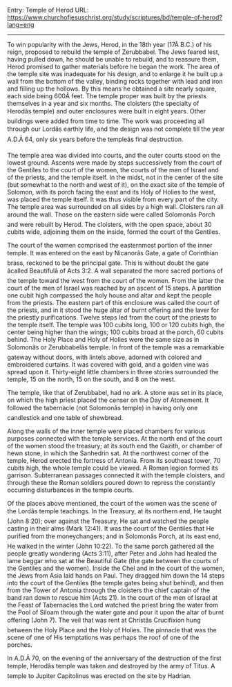 Entry: Temple of Herod
URL: https://www.churchofjesuschrist.org/study/scriptures/bd/temple-of-herod?lang=eng

---

To win popularity with the Jews, Herod, in the 18th year (17Â B.C.) of his reign, proposed to rebuild the temple of Zerubbabel. The Jews feared lest, having pulled down, he should be unable to rebuild, and to reassure them, Herod promised to gather materials before he began the work. The area of the temple site was inadequate for his design, and to enlarge it he built up a wall from the bottom of the valley, binding rocks together with lead and iron and filling up the hollows. By this means he obtained a site nearly square, each side being 600Â feet. The temple proper was built by the priests themselves in a year and six months. The cloisters (the specialty of Herodâs temple) and outer enclosures were built in eight years. Other buildings were added from time to time. The work was proceeding all through our Lordâs earthly life, and the design was not complete till the year A.D.Â 64, only six years before the templeâs final destruction.

The temple area was divided into courts, and the outer courts stood on the lowest ground. Ascents were made by steps successively from the court of the Gentiles to the court of the women, the courts of the men of Israel and of the priests, and the temple itself. In the midst, not in the center of the site (but somewhat to the north and west of it), on the exact site of the temple of Solomon, with its porch facing the east and its Holy of Holies to the west, was placed the temple itself. It was thus visible from every part of the city. The temple area was surrounded on all sides by a high wall. Cloisters ran all around the wall. Those on the eastern side were called Solomonâs Porch and were rebuilt by Herod. The cloisters, with the open space, about 30 cubits wide, adjoining them on the inside, formed the court of the Gentiles.

The court of the women comprised the easternmost portion of the inner temple. It was entered on the east by Nicanorâs Gate, a gate of Corinthian brass, reckoned to be the principal gate. This is without doubt the gate âcalled Beautifulâ of Acts 3:2. A wall separated the more sacred portions of the temple toward the west from the court of the women. From the latter the court of the men of Israel was reached by an ascent of 15 steps. A partition one cubit high compassed the holy house and altar and kept the people from the priests. The eastern part of this enclosure was called the court of the priests, and in it stood the huge altar of burnt offering and the laver for the priestly purifications. Twelve steps led from the court of the priests to the temple itself. The temple was 100 cubits long, 100 or 120 cubits high, the center being higher than the wings; 100 cubits broad at the porch, 60 cubits behind. The Holy Place and Holy of Holies were the same size as in Solomonâs or Zerubbabelâs temple. In front of the temple was a remarkable gateway without doors, with lintels above, adorned with colored and embroidered curtains. It was covered with gold, and a golden vine was spread upon it. Thirty-eight little chambers in three stories surrounded the temple, 15 on the north, 15 on the south, and 8 on the west.

The temple, like that of Zerubbabel, had no ark. A stone was set in its place, on which the high priest placed the censer on the Day of Atonement. It followed the tabernacle (not Solomonâs temple) in having only one candlestick and one table of shewbread.

Along the walls of the inner temple were placed chambers for various purposes connected with the temple services. At the north end of the court of the women stood the treasury; at its south end the Gazith, or chamber of hewn stone, in which the Sanhedrin sat. At the northwest corner of the temple, Herod erected the fortress of Antonia. From its southeast tower, 70 cubits high, the whole temple could be viewed. A Roman legion formed its garrison. Subterranean passages connected it with the temple cloisters, and through these the Roman soldiers poured down to repress the constantly occurring disturbances in the temple courts.

Of the places above mentioned, the court of the women was the scene of the Lordâs temple teachings. In the Treasury, at its northern end, He taught (John 8:20); over against the Treasury, He sat and watched the people casting in their alms (Mark 12:41). It was the court of the Gentiles that He purified from the moneychangers; and in Solomonâs Porch, at its east end, He walked in the winter (John 10:22). To the same porch gathered all the people greatly wondering (Acts 3:11), after Peter and John had healed the lame beggar who sat at the Beautiful Gate (the gate between the courts of the Gentiles and the women). Inside the Chel and in the court of the women, the Jews from Asia laid hands on Paul. They dragged him down the 14 steps into the court of the Gentiles (the temple gates being shut behind), and then from the Tower of Antonia through the cloisters the chief captain of the band ran down to rescue him (Acts 21). In the court of the men of Israel at the Feast of Tabernacles the Lord watched the priest bring the water from the Pool of Siloam through the water gate and pour it upon the altar of burnt offering (John 7). The veil that was rent at Christâs Crucifixion hung between the Holy Place and the Holy of Holies. The pinnacle that was the scene of one of His temptations was perhaps the roof of one of the porches.

In A.D.Â 70, on the evening of the anniversary of the destruction of the first temple, Herodâs temple was taken and destroyed by the army of Titus. A temple to Jupiter Capitolinus was erected on the site by Hadrian.
